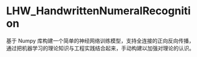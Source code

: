 # LHW_HandwrittenNumeralRecognition
基于 Numpy 库构建一个简单的神经网络训练模型，支持全连接的正向反向传播，通过把机器学习的理论知识与工程实践结合起来，手动构建以加强对理论的认识。
